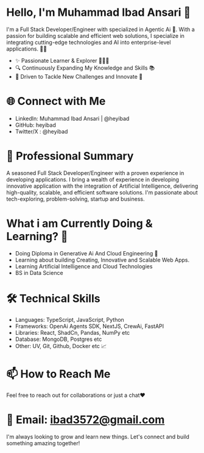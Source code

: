 # Hello, I'm Muhammad Ibad Ansari 👋
I'm a Full Stack Developer/Engineer with specialized in Agentic Ai 🚀. With a passion for building scalable and efficient web solutions, I specialize in integrating cutting-edge technologies and AI into enterprise-level applications. 🦸‍♂️

- ✨ Passionate Learner & Explorer 🧑‍🔬🧠 
- 🔍 Continuously Expanding My Knowledge and Skills 📚
- 🤖 Driven to Tackle New Challenges and Innovate 🧭

# 🌐 Connect with Me
- LinkedIn: Muhammad Ibad Ansari | @heyibad
- GitHub: heyibad
- Twitter/X : @heyibad

# 💼 Professional Summary
A seasoned Full Stack Developer/Engineer with a proven experience in developing applications. I bring a wealth of experience in developing innovative application with the integration of Artificial Intelligence, delivering high-quality, scalable, and efficient software solutions. I'm passionate about tech-exploring, problem-solving, startup and business.

# What i am Currently Doing & Learning? 🤔
- Doing Diploma in Generative Ai And Cloud Engineering 🤖
- Learning about building Creating, Innovative and Scalable Web Apps. 
- Learning Artificial Intelligence and Cloud Technologies
- BS in Data Science

# 🛠 Technical Skills
- Languages: TypeScript, JavaScript, Python
- Frameworks: OpenAi Agents SDK, NextJS, CrewAi, FastAPI 
- Libraries: React, ShadCn, Pandas, NumPy etc
- Database: MongoDB, Postgres etc
- Other: UV, Git, Github, Docker etc 📈 

# 📫 How to Reach Me
Feel free to reach out for collaborations or just a chat❤️

# 📧 Email: ibad3572@gmail.com

I'm always looking to grow and learn new things. Let's connect and build something amazing together!
